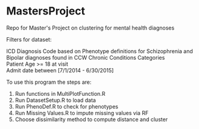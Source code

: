 # MastersProject
Repo for Master's Project on clustering for mental health diagnoses

Filters for dataset:

ICD Diagnosis Code based on Phenotype definitions for Schizophrenia and Bipolar diagnoses found in CCW Chronic Conditions Categories   
Patient Age >= 18 at visit  
Admit date between [7/1/2014 - 6/30/2015]  

To use this program the steps are:
1. Run functions in MultiPlotFunction.R
2. Run DatasetSetup.R to load data
3. Run PhenoDef.R to check for phenotypes
4. Run Missing Values.R to impute missing values via RF
5. Choose dissimilarity method to compute distance and cluster
